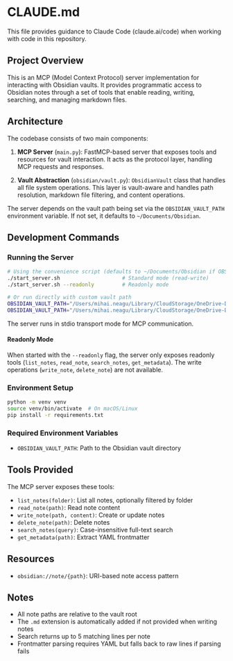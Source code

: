# CLAUDE.md

This file provides guidance to Claude Code (claude.ai/code) when working with code in this repository.

## Project Overview

This is an MCP (Model Context Protocol) server implementation for interacting with Obsidian vaults. It provides programmatic access to Obsidian notes through a set of tools that enable reading, writing, searching, and managing markdown files.

## Architecture

The codebase consists of two main components:

1. **MCP Server** (`main.py`): FastMCP-based server that exposes tools and resources for vault interaction. It acts as the protocol layer, handling MCP requests and responses.

2. **Vault Abstraction** (`obsidian/vault.py`): `ObsidianVault` class that handles all file system operations. This layer is vault-aware and handles path resolution, markdown file filtering, and content operations.

The server depends on the vault path being set via the `OBSIDIAN_VAULT_PATH` environment variable. If not set, it defaults to `~/Documents/Obsidian`.

## Development Commands

### Running the Server
```bash
# Using the convenience script (defaults to ~/Documents/Obsidian if OBSIDIAN_VAULT_PATH not set)
./start_server.sh                    # Standard mode (read-write)
./start_server.sh --readonly         # Readonly mode

# Or run directly with custom vault path
OBSIDIAN_VAULT_PATH="/Users/mihai.neagu/Library/CloudStorage/OneDrive-DanteInternationalS.A(2)/Teams/SOLID" python3.11 main.py
OBSIDIAN_VAULT_PATH="/Users/mihai.neagu/Library/CloudStorage/OneDrive-DanteInternationalS.A(2)/Teams/SOLID" python3.11 main.py --readonly
```

The server runs in stdio transport mode for MCP communication.

#### Readonly Mode
When started with the `--readonly` flag, the server only exposes readonly tools (`list_notes`, `read_note`, `search_notes`, `get_metadata`). The write operations (`write_note`, `delete_note`) are not available.

### Environment Setup
```bash
python -m venv venv
source venv/bin/activate  # On macOS/Linux
pip install -r requirements.txt
```

### Required Environment Variables
- `OBSIDIAN_VAULT_PATH`: Path to the Obsidian vault directory

## Tools Provided

The MCP server exposes these tools:
- `list_notes(folder)`: List all notes, optionally filtered by folder
- `read_note(path)`: Read note content
- `write_note(path, content)`: Create or update notes
- `delete_note(path)`: Delete notes
- `search_notes(query)`: Case-insensitive full-text search
- `get_metadata(path)`: Extract YAML frontmatter

## Resources

- `obsidian://note/{path}`: URI-based note access pattern

## Notes

- All note paths are relative to the vault root
- The `.md` extension is automatically added if not provided when writing notes
- Search returns up to 5 matching lines per note
- Frontmatter parsing requires YAML but falls back to raw lines if parsing fails
